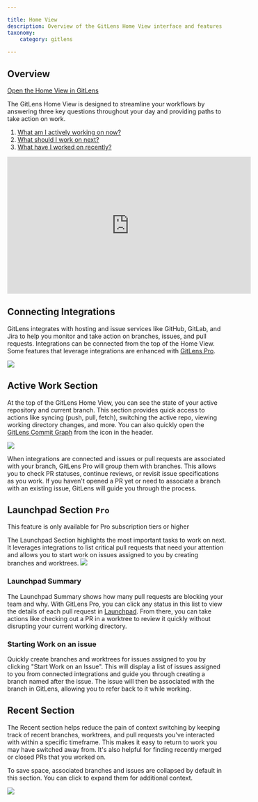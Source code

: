 ```yaml
---

title: Home View
description: Overview of the GitLens Home View interface and features
taxonomy:
    category: gitlens
    
---
```

## Overview

<a href="vscode://eamodio.gitlens/link/command/home">Open the Home View in GitLens</a>

The GitLens Home View is designed to streamline your workflows by answering three key questions throughout your day and providing paths to take action on work.

1. [What am I actively working on now?](/gitlens/home-view/#active-work-section)
2. [What should I work on next?](/gitlens/home-view/#launchpad-section)
3. [What have I worked on recently?](/gitlens/home-view/#recent-section)

<div class='embed-container embed-container--16-9'>
    <iframe width="560" height="315" src="https://www.youtube.com/embed/jVzhyVBgNGg?si=T5hmEEe0jO09RNbl" title="Introducing the GitLens Home View" frameborder="0" allowfullscreen></iframe>
</div>

## Connecting Integrations

GitLens integrates with hosting and issue services like GitHub, GitLab, and Jira to help you monitor and take action on branches, issues, and pull requests. Integrations can be connected from the top of the Home View. Some features that leverage integrations are enhanced with <a href="https://help.gitkraken.com/gitlens/gitlens-community-vs-gitlens-pro/">GitLens Pro</a>.

<img src="/wp-content/uploads/home-view-integrations.png" class="help-center-img img-bordered">

## Active Work Section

At the top of the GitLens Home View, you can see the state of your active repository and current branch. This section provides quick access to actions like syncing (push, pull, fetch), switching the active repo, viewing working directory changes, and more. You can also quickly open the <a href="https://help.gitkraken.com/gitlens/gitlens-home/#commit-graph">GitLens Commit Graph</a> from the icon in the header.

<img src="/wp-content/uploads/home-view-active-work.png" class="help-center-img img-bordered">

When integrations are connected and issues or pull requests are associated with your branch, GitLens Pro will group them with branches. This allows you to check PR statuses, continue reviews, or revisit issue specifications as you work. If you haven't opened a PR yet or need to associate a branch with an existing issue, GitLens will guide you through the process.

## Launchpad Section `Pro`
<div class='callout callout--warning'>
    <p>This feature is only available for Pro subscription tiers or higher</p>
</div>
The Launchpad Section highlights the most important tasks to work on next. It leverages integrations to list critical pull requests that need your attention and allows you to start work on issues assigned to you by creating branches and worktrees.

<img src="/wp-content/uploads/home-view-next.png" class="help-center-img img-bordered">

### Launchpad Summary

The Launchpad Summary shows how many pull requests are blocking your team and why. With GitLens Pro, you can click any status in this list to view the details of each pull request in <a href="https://help.gitkraken.com/gitlens/gitlens-features/#launchpad-pro">Launchpad</a>. From there, you can take actions like checking out a PR in a worktree to review it quickly without disrupting your current working directory.

### Starting Work on an issue

Quickly create branches and worktrees for issues assigned to you by clicking "Start Work on an Issue". This will display a list of issues assigned to you from connected integrations and guide you through creating a branch named after the issue. The issue will then be associated with the branch in GitLens, allowing you to refer back to it while working.

## Recent Section

The Recent section helps reduce the pain of context switching by keeping track of recent branches, worktrees, and pull requests you've interacted with within a specific timeframe. This makes it easy to return to work you may have switched away from. It's also helpful for finding recently merged or closed PRs that you worked on.

To save space, associated branches and issues are collapsed by default in this section. You can click to expand them for additional context.

<img src="/wp-content/uploads/home-view-recent.png" class="help-center-img img-bordered">
